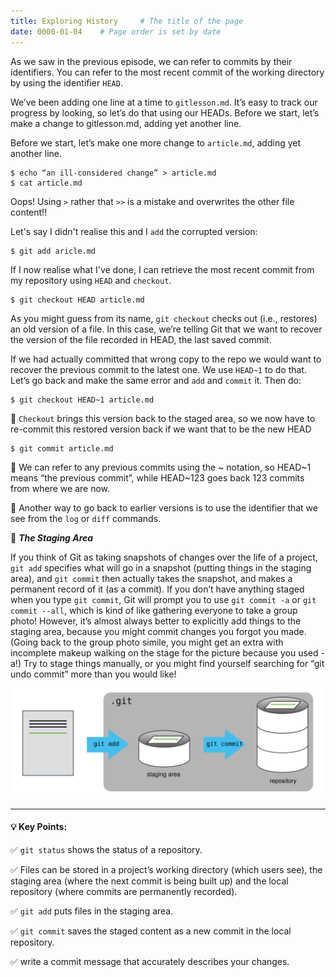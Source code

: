 ```yaml
---
title: Exploring History     # The title of the page
date: 0000-01-04    # Page order is set by date
---
```


As we saw in the previous episode, we can refer to commits by their identifiers. You can refer to the most recent commit of the working directory by using the identifier `HEAD`.

We’ve been adding one line at a time to `gitlesson.md`. It’s easy to track our progress by looking, so let’s do that using our HEADs. Before we start, let’s make a change to gitlesson.md, adding yet another line.

Before we start, let’s make one more change to `article.md`, adding yet another line.

```
$ echo “an ill-considered change” > article.md
$ cat article.md
```
Oops! Using `>` rather that `>>` is a mistake and overwrites the other file content!!

Let's say I didn't realise this and I `add` the corrupted version:
```
$ git add aricle.md
```
If I now realise what I've done, I can retrieve the most recent commit from my repository using `HEAD` and `checkout`.
```
$ git checkout HEAD article.md
```
As you might guess from its name, `git checkout` checks out (i.e., restores) an old version of a file. In this case, we’re telling Git that we want to recover the version of the file recorded in HEAD, the last saved commit.

If we had actually committed that wrong copy to the repo we would want to recover the previous commit to the latest one. We use `HEAD~1` to do that. Let’s go back and make the same error and `add` and `commit` it. Then do:
```
$ git checkout HEAD~1 article.md
```
📌 `Checkout` brings this version back to the staged area, so we now have to re-commit this restored version back if we want that to be the new HEAD
```
$ git commit article.md
```

📌 We can refer to any previous commits using the ~ notation, so HEAD~1 means “the previous commit”, while HEAD~123 goes back 123 commits from where we are now.

📌 Another way to go back to earlier versions is to use the identifier that we see from the `log` or `diff` commands.


📌 __*The Staging Area*__

If you think of Git as taking snapshots of changes over the life of a project, `git add` specifies what will go in a snapshot (putting things in the staging area), and `git commit` then actually takes the snapshot, and makes a permanent record of it (as a commit). If you don’t have anything staged when you type `git commit`, Git will prompt you to use `git commit -a` or `git commit --all`, which is kind of like gathering everyone to take a group photo! However, it’s almost always better to explicitly add things to the staging area, because you might commit changes you forgot you made. (Going back to the group photo simile, you might get an extra with incomplete makeup walking on the stage for the picture because you used -a!) Try to stage things manually, or you might find yourself searching for “git undo commit” more than you would like!

<p align="center">
  <img src="./assets/images/git-staging-area.svg">
</p>



***
#### 💡 Key Points:

✅ `git status` shows the status of a repository.

✅ Files can be stored in a project’s working directory (which users see), the staging area (where the next commit is being built up) and the local repository (where commits are permanently recorded).

✅ `git add` puts files in the staging area.

✅ `git commit` saves the staged content as a new commit in the local repository.

✅ write a commit message that accurately describes your changes.
